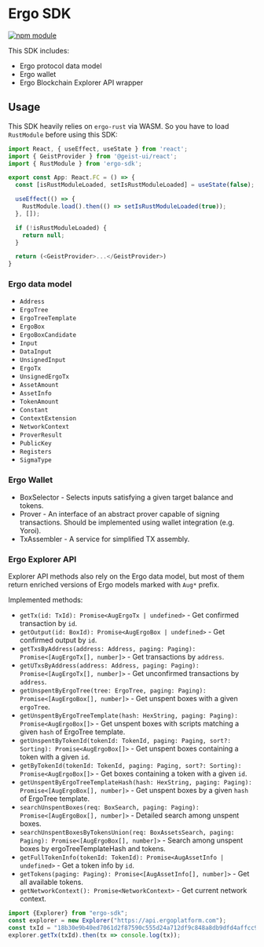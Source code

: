 # Ergo SDK

[![npm module](https://badge.fury.io/js/ergo-sdk.svg)](https://www.npmjs.org/package/ergo-sdk)

This SDK includes:
* Ergo protocol data model
* Ergo wallet
* Ergo Blockchain Explorer API wrapper

## Usage

This SDK heavily relies on `ergo-rust` via WASM. So you have to load `RustModule` before using this SDK:
```typescript jsx
import React, { useEffect, useState } from 'react';
import { GeistProvider } from '@geist-ui/react';
import { RustModule } from 'ergo-sdk';

export const App: React.FC = () => {
  const [isRustModuleLoaded, setIsRustModuleLoaded] = useState(false);

  useEffect(() => {
    RustModule.load().then(() => setIsRustModuleLoaded(true));
  }, []);

  if (!isRustModuleLoaded) {
    return null;
  }

  return (<GeistProvider>...</GeistProvider>)
}
```

### Ergo data model

* `Address`
* `ErgoTree`
* `ErgoTreeTemplate`
* `ErgoBox`
* `ErgoBoxCandidate`
* `Input`
* `DataInput`
* `UnsignedInput`
* `ErgoTx`
* `UnsignedErgoTx`
* `AssetAmount`
* `AssetInfo`
* `TokenAmount`
* `Constant`
* `ContextExtension`
* `NetworkContext`
* `ProverResult`
* `PublicKey`
* `Registers`
* `SigmaType`

### Ergo Wallet

* BoxSelector - Selects inputs satisfying a given target balance and tokens.
* Prover - An interface of an abstract prover capable of signing transactions. Should be implemented using wallet integration (e.g. Yoroi).
* TxAssembler - A service for simplified TX assembly.

### Ergo Explorer API

Explorer API methods also rely on the Ergo data model, but most of them return enriched versions of Ergo models marked with `Aug*` prefix.

Implemented methods:

* `getTx(id: TxId): Promise<AugErgoTx | undefined>` - Get confirmed transaction by `id`.
* `getOutput(id: BoxId): Promise<AugErgoBox | undefined>` - Get confirmed output by `id`.
* `getTxsByAddress(address: Address, paging: Paging): Promise<[AugErgoTx[], number]>` - Get transactions by `address`.
* `getUTxsByAddress(address: Address, paging: Paging): Promise<[AugErgoTx[], number]>` - Get unconfirmed transactions by `address`.
* `getUnspentByErgoTree(tree: ErgoTree, paging: Paging): Promise<[AugErgoBox[], number]>` - Get unspent boxes with a given `ergoTree`.
* `getUnspentByErgoTreeTemplate(hash: HexString, paging: Paging): Promise<AugErgoBox[]>` - Get unspent boxes with scripts matching a given `hash` of ErgoTree template.
* `getUnspentByTokenId(tokenId: TokenId, paging: Paging, sort?: Sorting): Promise<AugErgoBox[]>` - Get unspent boxes containing a token with a given `id`.
* `getByTokenId(tokenId: TokenId, paging: Paging, sort?: Sorting): Promise<AugErgoBox[]>` - Get boxes containing a token with a given `id`.
* `getUnspentByErgoTreeTemplateHash(hash: HexString, paging: Paging): Promise<[AugErgoBox[], number]>` - Get unspent boxes by a given `hash` of ErgoTree template.
* `searchUnspentBoxes(req: BoxSearch, paging: Paging): Promise<[AugErgoBox[], number]>` - Detailed search among unspent boxes.
* `searchUnspentBoxesByTokensUnion(req: BoxAssetsSearch, paging: Paging): Promise<[AugErgoBox[], number]>` - Search among unspent boxes by ergoTreeTemplateHash and tokens.
* `getFullTokenInfo(tokenId: TokenId): Promise<AugAssetInfo | undefined>` - Get a token info by `id`.
* `getTokens(paging: Paging): Promise<[AugAssetInfo[], number]>` - Get all available tokens.
* `getNetworkContext(): Promise<NetworkContext>` - Get current network context.

```typescript
import {Explorer} from "ergo-sdk";
const explorer = new Explorer("https://api.ergoplatform.com");
const txId = "18b30e9b40ed7061d2f87590c555d24a712df9c848a8db9dfd4affcc92d3cb02";
explorer.getTx(txId).then(tx => console.log(tx));
```
